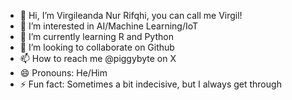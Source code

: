 - 👋 Hi, I’m Virgileanda Nur Rifqhi, you can call me Virgil!
- 👀 I’m interested in AI/Machine Learning/IoT
- 🌱 I’m currently learning R and Python
- 💞️ I’m looking to collaborate on Github
- 📫 How to reach me @piggybyte on X
- 😄 Pronouns: He/Him
- ⚡ Fun fact: Sometimes a bit indecisive, but I always get through

<!---
piggybyte/piggybyte is a ✨ special ✨ repository because its `README.md` (this file) appears on your GitHub profile.
You can click the Preview link to take a look at your changes.
--->

